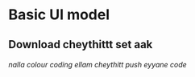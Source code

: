 # Basic UI model
## Download cheythittt set aak
###### nalla colour coding ellam cheythitt push eyyane code

